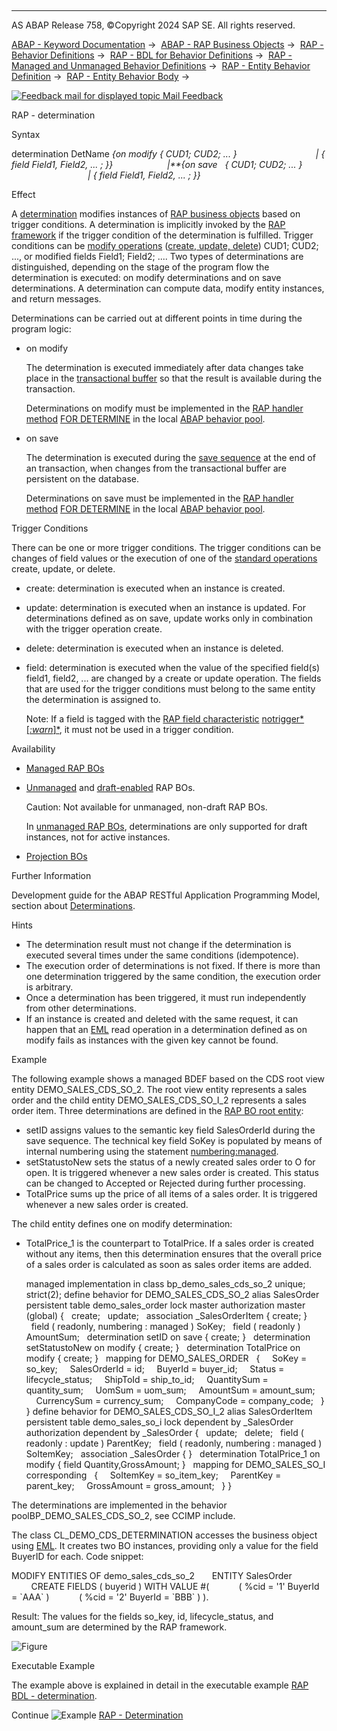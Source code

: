   

* * *

AS ABAP Release 758, ©Copyright 2024 SAP SE. All rights reserved.

[ABAP - Keyword Documentation](javascript:call_link\('abenabap.htm'\)) →  [ABAP - RAP Business Objects](javascript:call_link\('abenabap_rap.htm'\)) →  [RAP - Behavior Definitions](javascript:call_link\('abencds_bdef.htm'\)) →  [RAP - BDL for Behavior Definitions](javascript:call_link\('abenbdl.htm'\)) →  [RAP - Managed and Unmanaged Behavior Definitions](javascript:call_link\('abenbdl_rap_bo.htm'\)) →  [RAP - Entity Behavior Definition](javascript:call_link\('abenbdl_define_beh.htm'\)) →  [RAP - Entity Behavior Body](javascript:call_link\('abenbdl_body.htm'\)) → 

 [![](Mail.gif?object=Mail.gif "Feedback mail for displayed topic") Mail Feedback](mailto:f1_help@sap.com?subject=Feedback%20on%20ABAP%20Documentation&body=Document:%20RAP%20-%20determination%2C%20ABENBDL_DETERMINATIONS%2C%20758%0D%0A%0D%0AError:%0D%0A%0D%0A%0D%0A%0D%0ASuggestion%20for%20improvement:)

RAP - determination

Syntax

determination DetName *{*on modify { CUD1; CUD2; ... }
                               *|* { field Field1, Field2, ... ; }*}*
                     *|**{*on save   { CUD1; CUD2; ... }
                               *|* { field Field1, Field2, ... ; }*}*

Effect

A [determination](javascript:call_link\('abenrap_determination_glosry.htm'\) "Glossary Entry") modifies instances of [RAP business objects](javascript:call_link\('abenrap_bo_glosry.htm'\) "Glossary Entry") based on trigger conditions. A determination is implicitly invoked by the [RAP framework](javascript:call_link\('abenrap_framework_glosry.htm'\) "Glossary Entry") if the trigger condition of the determination is fulfilled. Trigger conditions can be [modify operations](javascript:call_link\('abenrap_modify_operation_glosry.htm'\) "Glossary Entry") ([create, update, delete](javascript:call_link\('abenbdl_standard_operations.htm'\))) CUD1; CUD2; ..., or modified fields Field1; Field2; .... Two types of determinations are distinguished, depending on the stage of the program flow the determination is executed: on modify determinations and on save determinations. A determination can compute data, modify entity instances, and return messages.

Determinations can be carried out at different points in time during the program logic:

-   on modify
    
    The determination is executed immediately after data changes take place in the [transactional buffer](javascript:call_link\('abentransactional_buffer_glosry.htm'\) "Glossary Entry") so that the result is available during the transaction.
    
    Determinations on modify must be implemented in the [RAP handler method](javascript:call_link\('abenabp_handler_method_glosry.htm'\) "Glossary Entry") [FOR DETERMINE](javascript:call_link\('abaphandler_meth_det.htm'\)) in the local [ABAP behavior pool](javascript:call_link\('abenbehavior_pool_glosry.htm'\) "Glossary Entry").
    
-   on save
    
    The determination is executed during the [save sequence](javascript:call_link\('abenrap_save_seq_glosry.htm'\) "Glossary Entry") at the end of an transaction, when changes from the transactional buffer are persistent on the database.
    
    Determinations on save must be implemented in the [RAP handler method](javascript:call_link\('abenabp_handler_method_glosry.htm'\) "Glossary Entry") [FOR DETERMINE](javascript:call_link\('abaphandler_meth_det.htm'\)) in the local [ABAP behavior pool](javascript:call_link\('abenbehavior_pool_glosry.htm'\) "Glossary Entry").
    

Trigger Conditions

There can be one or more trigger conditions. The trigger conditions can be changes of field values or the execution of one of the [standard operations](javascript:call_link\('abenbdl_standard_operations.htm'\)) create, update, or delete.

-   create: determination is executed when an instance is created.
-   update: determination is executed when an instance is updated. For determinations defined as on save, update works only in combination with the trigger operation create.
-   delete: determination is executed when an instance is deleted.
-   field: determination is executed when the value of the specified field(s) field1, field2, ... are changed by a create or update operation. The fields that are used for the trigger conditions must belong to the same entity the determination is assigned to.
    
    Note: If a field is tagged with the [RAP field characteristic](javascript:call_link\('abenrap_field_char_glosry.htm'\) "Glossary Entry") [notrigger*\[*:warn*\]*](javascript:call_link\('abenbdl_field_char.htm'\)), it must not be used in a trigger condition.
    

Availability

-   [Managed RAP BOs](javascript:call_link\('abenmanaged_rap_bo_glosry.htm'\) "Glossary Entry")
-   [Unmanaged](javascript:call_link\('abenunmanaged_rap_bo_glosry.htm'\) "Glossary Entry") and [draft-enabled](javascript:call_link\('abendraft_rap_bo_glosry.htm'\) "Glossary Entry") RAP BOs.
    
    Caution: Not available for unmanaged, non-draft RAP BOs.
    
    In [unmanaged RAP BOs](javascript:call_link\('abenunmanaged_rap_bo_glosry.htm'\) "Glossary Entry"), determinations are only supported for draft instances, not for active instances.
    
-   [Projection BOs](javascript:call_link\('abenrap_projection_bo_glosry.htm'\) "Glossary Entry")

Further Information

Development guide for the ABAP RESTful Application Programming Model, section about [Determinations](https://help.sap.com/docs/ABAP_Cloud/f055b8bf582d4f34b91da667bc1fcce6/6edb0438d3e14d18b3c403c406fbe209?version=sap_cross_product_abap).

Hints

-   The determination result must not change if the determination is executed several times under the same conditions (idempotence).
-   The execution order of determinations is not fixed. If there is more than one determination triggered by the same condition, the execution order is arbitrary.
-   Once a determination has been triggered, it must run independently from other determinations.
-   If an instance is created and deleted with the same request, it can happen that an [EML](javascript:call_link\('abeneml_glosry.htm'\) "Glossary Entry") read operation in a determination defined as on modify fails as instances with the given key cannot be found.

Example

The following example shows a managed BDEF based on the CDS root view entity DEMO\_SALES\_CDS\_SO\_2. The root view entity represents a sales order and the child entity DEMO\_SALES\_CDS\_SO\_I\_2 represents a sales order item. Three determinations are defined in the [RAP BO root entity](javascript:call_link\('abenrap_bo_root_entity_glosry.htm'\) "Glossary Entry"):

-   setID assigns values to the semantic key field SalesOrderId during the save sequence. The technical key field SoKey is populated by means of internal numbering using the statement [numbering:managed](javascript:call_link\('abenbdl_field_numbering.htm'\)).
-   setStatustoNew sets the status of a newly created sales order to O for open. It is triggered whenever a new sales order is created. This status can be changed to Accepted or Rejected during further processing.
-   TotalPrice sums up the price of all items of a sales order. It is triggered whenever a new sales order is created.

The child entity defines one on modify determination:

-   TotalPrice\_1 is the counterpart to TotalPrice. If a sales order is created without any items, then this determination ensures that the overall price of a sales order is calculated as soon as sales order items are added.
    
    managed implementation in class bp\_demo\_sales\_cds\_so\_2 unique;
    strict(2);
    define behavior for DEMO\_SALES\_CDS\_SO\_2 alias SalesOrder
    persistent table demo\_sales\_order
    lock master
    authorization master (global)
    {
      create;
      update;
      association \_SalesOrderItem { create; }
      field ( readonly, numbering : managed ) SoKey;
      field ( readonly ) AmountSum;
      determination setID on save { create; }
      determination setStatustoNew on modify { create; }
      determination TotalPrice on modify { create; }
      mapping for DEMO\_SALES\_ORDER
      {
        SoKey = so\_key;
        SalesOrderId = id;
        BuyerId = buyer\_id;
        Status = lifecycle\_status;
        ShipToId = ship\_to\_id;
        QuantitySum = quantity\_sum;
        UomSum = uom\_sum;
        AmountSum = amount\_sum;
        CurrencySum = currency\_sum;
        CompanyCode = company\_code;
      }
    }
    define behavior for DEMO\_SALES\_CDS\_SO\_I\_2 alias SalesOrderItem
    persistent table demo\_sales\_so\_i
    lock dependent by \_SalesOrder
    authorization dependent by \_SalesOrder
    {
      update;
      delete;
      field ( readonly : update ) ParentKey;
      field ( readonly, numbering : managed ) SoItemKey;
      association \_SalesOrder { }
      determination TotalPrice\_1 on modify { field Quantity,GrossAmount; }
      mapping for DEMO\_SALES\_SO\_I corresponding
      {
        SoItemKey = so\_item\_key;
        ParentKey = parent\_key;
        GrossAmount = gross\_amount;
      }
    }
    

The determinations are implemented in the behavior poolBP\_DEMO\_SALES\_CDS\_SO\_2, see CCIMP include.

The class CL\_DEMO\_CDS\_DETERMINATION accesses the business object using [EML](javascript:call_link\('abeneml_glosry.htm'\) "Glossary Entry"). It creates two BO instances, providing only a value for the field BuyerID for each.
Code snippet:

MODIFY ENTITIES OF demo\_sales\_cds\_so\_2
      ENTITY SalesOrder
        CREATE FIELDS ( buyerid ) WITH VALUE #(
           ( %cid = '1' BuyerId = \`AAA\` )
           ( %cid = '2' BuyerId = \`BBB\` ) ).

Result: The values for the fields so\_key, id, lifecycle\_status, and amount\_sum are determined by the RAP framework.

![Figure](abdoc_determination.png)

Executable Example

The example above is explained in detail in the executable example [RAP BDL - determination](javascript:call_link\('abenbdl_determination_abexa.htm'\)).

Continue
![Example](exa.gif "Example") [RAP - Determination](javascript:call_link\('abenbdl_determination_abexa.htm'\))